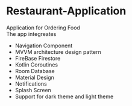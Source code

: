 # Restaurant-Application
Application for Ordering Food  
The app integreates
* Navigation Component
* MVVM architecture design pattern
* FireBase Firestore
* Kotlin Coroutines
* Room Database
* Material Design
* Notifications
* Splash Screen
* Support for dark theme and light theme
